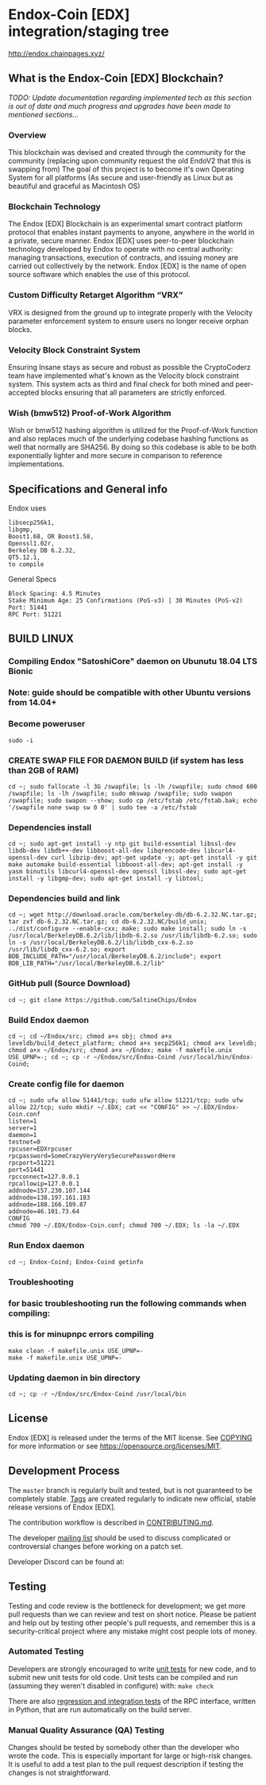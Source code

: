 Endox-Coin [EDX] integration/staging tree
=====================================

http://endox.chainpages.xyz/

What is the Endox-Coin [EDX] Blockchain?
----------------------------------------
*TODO: Update documentation regarding implemented tech as this section is out of date and much progress and upgrades have been made to mentioned sections...*

### Overview
This blockchain was devised and created through the community for the community (replacing upon community request the old EndoV2 that this is swapping from) 
The goal of this project is to become it's own Operating System for all platforms (As secure and user-friendly as Linux but as beautiful and graceful as Macintosh OS) 

### Blockchain Technology
The Endox [EDX] Blockchain is an experimental smart contract platform protocol that enables 
instant payments to anyone, anywhere in the world in a private, secure manner. 
Endox [EDX] uses peer-to-peer blockchain technology developed by Endox to operate
with no central authority: managing transactions, execution of contracts, and 
issuing money are carried out collectively by the network. Endox [EDX] is the name of 
open source software which enables the use of this protocol.

### Custom Difficulty Retarget Algorithm “VRX”
VRX is designed from the ground up to integrate properly with the Velocity parameter enforcement system to ensure users no longer receive orphan blocks.

### Velocity Block Constraint System
Ensuring Insane stays as secure and robust as possible the CryptoCoderz team have implemented what's known as the Velocity block constraint system. This system acts as third and final check for both mined and peer-accepted blocks ensuring that all parameters are strictly enforced.

### Wish (bmw512) Proof-of-Work Algorithm
Wish or bmw512 hashing algorithm is utilized for the Proof-of-Work function and also replaces much of the underlying codebase hashing functions as well that normally are SHA256. By doing so this codebase is able to be both exponentially lighter and more secure in comparison to reference implementations.

Specifications and General info
------------------
Endox uses 

	libsecp256k1,
	libgmp,
	Boost1.68, OR Boost1.58,  
	Openssl1.02r,
	Berkeley DB 6.2.32,
	QT5.12.1,
	to compile


General Specs

	Block Spacing: 4.5 Minutes
	Stake Minimum Age: 25 Confirmations (PoS-v3) | 30 Minutes (PoS-v2)
	Port: 51441
	RPC Port: 51221


BUILD LINUX
-----------
### Compiling Endox "SatoshiCore" daemon on Ubunutu 18.04 LTS Bionic
### Note: guide should be compatible with other Ubuntu versions from 14.04+

### Become poweruser
```
sudo -i
```
### CREATE SWAP FILE FOR DAEMON BUILD (if system has less than 2GB of RAM)
```
cd ~; sudo fallocate -l 3G /swapfile; ls -lh /swapfile; sudo chmod 600 /swapfile; ls -lh /swapfile; sudo mkswap /swapfile; sudo swapon /swapfile; sudo swapon --show; sudo cp /etc/fstab /etc/fstab.bak; echo '/swapfile none swap sw 0 0' | sudo tee -a /etc/fstab
```

### Dependencies install
```
cd ~; sudo apt-get install -y ntp git build-essential libssl-dev libdb-dev libdb++-dev libboost-all-dev libqrencode-dev libcurl4-openssl-dev curl libzip-dev; apt-get update -y; apt-get install -y git make automake build-essential libboost-all-dev; apt-get install -y yasm binutils libcurl4-openssl-dev openssl libssl-dev; sudo apt-get install -y libgmp-dev; sudo apt-get install -y libtool;
```

### Dependencies build and link
```
cd ~; wget http://download.oracle.com/berkeley-db/db-6.2.32.NC.tar.gz; tar zxf db-6.2.32.NC.tar.gz; cd db-6.2.32.NC/build_unix; ../dist/configure --enable-cxx; make; sudo make install; sudo ln -s /usr/local/BerkeleyDB.6.2/lib/libdb-6.2.so /usr/lib/libdb-6.2.so; sudo ln -s /usr/local/BerkeleyDB.6.2/lib/libdb_cxx-6.2.so /usr/lib/libdb_cxx-6.2.so; export BDB_INCLUDE_PATH="/usr/local/BerkeleyDB.6.2/include"; export BDB_LIB_PATH="/usr/local/BerkeleyDB.6.2/lib"
```

### GitHub pull (Source Download)
```
cd ~; git clone https://github.com/SaltineChips/Endox
```

### Build Endox daemon
```
cd ~; cd ~/Endox/src; chmod a+x obj; chmod a+x leveldb/build_detect_platform; chmod a+x secp256k1; chmod a+x leveldb; chmod a+x ~/Endox/src; chmod a+x ~/Endox; make -f makefile.unix USE_UPNP=-; cd ~; cp -r ~/Endox/src/Endox-Coind /usr/local/bin/Endox-Coind;
```

### Create config file for daemon
```
cd ~; sudo ufw allow 51441/tcp; sudo ufw allow 51221/tcp; sudo ufw allow 22/tcp; sudo mkdir ~/.EDX; cat << "CONFIG" >> ~/.EDX/Endox-Coin.conf
listen=1
server=1
daemon=1
testnet=0
rpcuser=EDXrpcuser
rpcpassword=SomeCrazyVeryVerySecurePasswordHere
rpcport=51221
port=51441
rpcconnect=127.0.0.1
rpcallowip=127.0.0.1
addnode=157.230.107.144
addnode=138.197.161.183
addnode=188.166.109.87
addnode=46.101.73.64
CONFIG
chmod 700 ~/.EDX/Endox-Coin.conf; chmod 700 ~/.EDX; ls -la ~/.EDX
```

### Run Endox daemon
```
cd ~; Endox-Coind; Endox-Coind getinfo
```

### Troubleshooting
### for basic troubleshooting run the following commands when compiling:
### this is for minupnpc errors compiling

```
make clean -f makefile.unix USE_UPNP=-
make -f makefile.unix USE_UPNP=-
```
### Updating daemon in bin directory
```
cd ~; cp -r ~/Endox/src/Endox-Coind /usr/local/bin
```

License
-------

Endox [EDX] is released under the terms of the MIT license. See [COPYING](COPYING) for more
information or see https://opensource.org/licenses/MIT.

Development Process
-------------------

The `master` branch is regularly built and tested, but is not guaranteed to be
completely stable. [Tags](https://github.com/CryptoCoderz/EDX/tags) are created
regularly to indicate new official, stable release versions of Endox [EDX].

The contribution workflow is described in [CONTRIBUTING.md](CONTRIBUTING.md).

The developer [mailing list](https://lists.linuxfoundation.org/mailman/listinfo/bitcoin-dev)
should be used to discuss complicated or controversial changes before working
on a patch set.

Developer Discord can be found at:

Testing
-------

Testing and code review is the bottleneck for development; we get more pull
requests than we can review and test on short notice. Please be patient and help out by testing
other people's pull requests, and remember this is a security-critical project where any mistake might cost people
lots of money.

### Automated Testing

Developers are strongly encouraged to write [unit tests](/doc/unit-tests.md) for new code, and to
submit new unit tests for old code. Unit tests can be compiled and run
(assuming they weren't disabled in configure) with: `make check`

There are also [regression and integration tests](/qa) of the RPC interface, written
in Python, that are run automatically on the build server.

### Manual Quality Assurance (QA) Testing

Changes should be tested by somebody other than the developer who wrote the
code. This is especially important for large or high-risk changes. It is useful
to add a test plan to the pull request description if testing the changes is
not straightforward.

